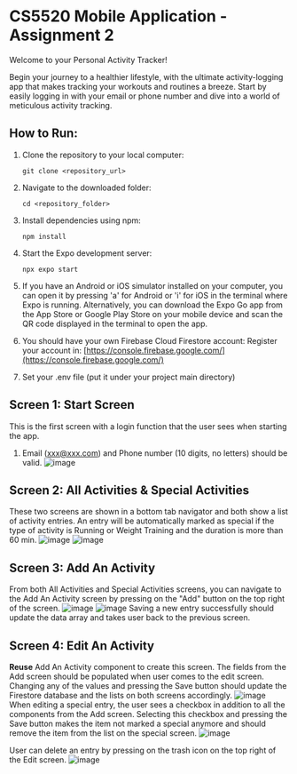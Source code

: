 # CS5520 Mobile Application - Assignment 2
Welcome to your Personal Activity Tracker!

Begin your journey to a healthier lifestyle, with the ultimate activity-logging app that makes tracking your workouts and routines a breeze. Start by easily logging in with your email or phone number and dive into a world of meticulous activity tracking.

## How to Run:
1. Clone the repository to your local computer:
   ```
   git clone <repository_url>
   ```
2. Navigate to the downloaded folder:
   ```
   cd <repository_folder>
   ```
3. Install dependencies using npm:
   ```
   npm install
   ```
4. Start the Expo development server:
   ```
   npx expo start
   ```
5. If you have an Android or iOS simulator installed on your computer, you can open it by pressing 'a' for Android or 'i' for iOS in the terminal where Expo is running. Alternatively, you can download the Expo Go app from the App Store or Google Play Store on your mobile device and scan the QR code displayed in the terminal to open the app.
   
6. You should have your own Firebase Cloud Firestore account:
   Register your account in: [https://console.firebase.google.com/](https://console.firebase.google.com/)

7. Set your .env file (put it under your project main directory)

## Screen 1: Start Screen
This is the first screen with a login function that the user sees when starting the app.
1. Email (xxx@xxx.com) and Phone number (10 digits, no letters) should be valid.
![image](https://github.com/yiyina/cs5520-sp24-A2/assets/55360195/fdc8b365-5691-49dd-b176-fd83d3cf6696)

## Screen 2: All Activities & Special Activities
These two screens are shown in a bottom tab navigator and both show a list of activity entries. An entry will be automatically marked as special if the type of activity is Running or Weight Training and the duration is more than 60 min.
![image](https://github.com/yiyina/cs5520-sp24-A2/assets/55360195/5a36c8d9-33bf-4c5f-8700-b8a2c48dcef7)
![image](https://github.com/yiyina/cs5520-sp24-A2/assets/55360195/b729594a-14d9-469f-9179-c462d83d11f6)

## Screen 3: Add An Activity
From both All Activities and Special Activities screens, you can navigate to the Add An Activity screen by pressing on the "Add" button on the top right of the screen. 
![image](https://github.com/yiyina/cs5520-sp24-A2/assets/55360195/cb5ac124-598a-4e3b-aa60-4980d85a8a35)
![image](https://github.com/yiyina/cs5520-sp24-A2/assets/55360195/06d8b144-8972-4ba0-8660-3f1c1a534435)
Saving a new entry successfully should update the data array and takes user back to the previous screen.

## Screen 4: Edit An Activity
**Reuse** Add An Activity component to create this screen. The fields from the Add screen should be populated when user comes to the edit screen. Changing any of the values and pressing the Save button should update the Firestore database and the lists on both screens accordingly.
![image](https://github.com/yiyina/cs5520-sp24-A2/assets/55360195/d20a1294-6e4a-4270-8b6b-0cc7a0d49dc0)
When editing a special entry, the user sees a checkbox in addition to all the components from the Add screen. Selecting this checkbox and pressing the Save button makes the item not marked a special anymore and should remove the item from the list on the special screen.
![image](https://github.com/yiyina/cs5520-sp24-A2/assets/55360195/c998e497-c102-4753-87f9-72cc0b92b06d)

User can delete an entry by pressing on the trash icon on the top right of the Edit screen.
![image](https://github.com/yiyina/cs5520-sp24-A2/assets/55360195/d3f8c371-8535-4341-b7a4-beb006a41d3b)

